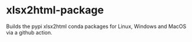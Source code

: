 # xlsx2html-package

Builds the pypi xlsx2html conda packages for Linux, Windows and MacOS via a github action.
